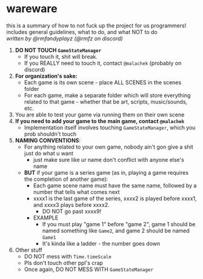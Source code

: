 
# wareware
this is a summary of how to not fuck up the project for us programmers!  
includes general guidelines, what to do, and what NOT to do  
*written by @rmfandyplayz (@rmfz on discord)*

1. **DO NOT TOUCH `GameStateManager`**
	- If you touch it, shit will break.
	- If you REALLY need to touch it, contact `@malachek` (probably on discord)
2. **For organization's sake:**
	- Each game is its own scene - place ALL SCENES in the scenes folder
	- For each game, make a separate folder which will store everything related to that game - whether that be art, scripts, music/sounds, etc.
3. You are able to test your game via running them on their own scene
4. **If you need to add your game to the main game, contact `@malachek`**
	- Implementation itself involves touching `GameStateManager`, which you prob shouldn't touch
5. **NAMING CONVENTIONS**:
	- For anything related to your own game, nobody ain't gon give a shit just do what u want
		- just make sure like ur name don't conflict with anyone else's name
	- **BUT** if your game is a series game (as in, playing a game requires the completion of another game):
		- Each game scene name must have the same name, followed by a number that tells what comes next
		- xxxx1 is the last game of the series, xxxx2 is played before xxxx1, and xxxx3 plays before xxxx2.
			- DO NOT go past xxxx9!
		- EXAMPLE
			- If you must play "game 1" before "game 2", game 1 should be named something like `Game2`, and game 2 should be named `Game1`
			- It's kinda like a ladder - the number goes down
6. Other stuff
	- DO NOT mess with `Time.timeScale`
	- Pls don't touch other ppl's crap
	- Once again, DO NOT MESS WITH `GameStateManager`
